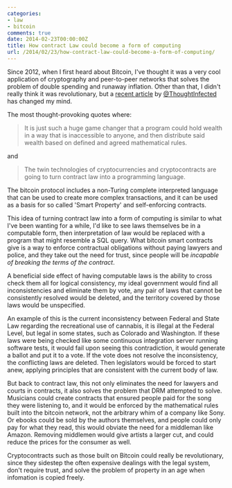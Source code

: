 ```yaml
---
categories:
- law
- bitcoin
comments: true
date: 2014-02-23T00:00:00Z
title: How contract Law could become a form of computing
url: /2014/02/23/how-contract-law-could-become-a-form-of-computing/
---
```


Since 2012, when I first heard about Bitcoin, I've thought it was a very cool application of cryptography and peer-to-peer networks that solves the problem of double spending and runaway inflation. Other than that, I didn't really think it was revolutionary, but a [recent article](http://thoughtinfection.com/2014/02/22/we-are-becoming-programmable-society/) by [@ThoughtInfected](https://twitter.com/ThoughtInfected) has changed my mind.

The most thought-provoking quotes where:

> It is just such a huge game changer that a program could hold wealth in a way that is inaccessible to anyone, and then distribute said wealth based on defined and agreed mathematical rules.

and 

> The twin technologies of cryptocurrencies and cryptocontracts are going to turn contract law into a programming language. 

The bitcoin protocol includes a non-Turing complete interpreted language that can be used to create more complex transactions, and it can be used as a basis for so called 'Smart Property' and self-enforcing contracts.

This idea of turning contract law into a form of computing is similar to what I've been wanting for a while, I'd like to see laws themselves be in a computable form, then interpretation of law would be replaced with a program that might resemble a SQL query. What bitcoin smart contracts give is a way to enforce contractual obligations without paying lawyers and police, and they take out the need for trust, since people will be _incapable of breaking the terms of the contract_.

A beneficial side effect of having computable laws is the ability to cross check them all for logical consistency, my ideal government would find all inconsistencies and eliminate them by vote, any pair of laws that cannot be consistently resolved would be deleted, and the territory covered by those laws would be unspecified.

An example of this is the current inconsistency between Federal and State Law regarding the recreational use of cannabis, it is illegal at the Federal Level, but legal in some states, such as Colorado and Washington. If these laws were being checked like some continuous integration server running software tests, it would fail upon seeing this contradiction, it would generate a ballot and put it to a vote. If the vote does not resolve the inconsistency, the conflicting laws are deleted. Then legislators would be forced to start anew, applying principles that are consistent with the current body of law. 

But back to contract law, this not only eliminates the need for lawyers and courts in contracts, it also solves the problem that DRM attempted to solve. Musicians could create contracts that ensured people paid for the song they were listening to, and it would be enforced by the mathematical rules built into the bitcoin network, not the arbitrary whim of a company like Sony. Or ebooks could be sold by the authors themselves, and people could only pay for what they read, this would obviate the need for a middleman like Amazon. Removing middlemen would give artists a larger cut, and could reduce the prices for the consumer as well.

Cryptocontracts such as those built on Bitcoin could really be revolutionary, since they sidestep the often expensive dealings with the legal system, don't require trust, and solve the problem of property in an age when infomation is copied freely.

